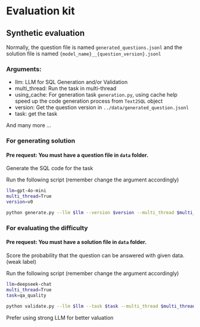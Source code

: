 # Evaluation kit

## Synthetic evaluation



Normally, the question file is named `generated_questions.jsonl` and the solution file is named `{model_name}__{question_version}.jsonl`

### Arguments:
- llm: LLM for SQL Generation and/or Validation
- multi_thread: Run the task in multi-thread
- using_cache: For generation task `generation.py`, using cache help speed up the code generation process from `Text2SQL` object
- version: Get the question version in `../data/generated_question.jsonl`
- task: get the task

And many more ...

### For generating solution 
#### Pre request: You must have a question file in `data` folder. 

Generate the SQL code for the task

Run the following script (remember change the argument accordingly)

```bash
llm=gpt-4o-mini 
multi_thread=True 
version=v0

python generate.py --llm $llm --version $version --multi_thread $multi_thread
```


### For evaluating the difficulty
#### Pre request: You must have a solution file in `data` folder. 
Score the probability that the question can be answered with given data. (weak label)

Run the following script (remember change the argument accordingly)

```bash
llm=deepseek-chat
multi_thread=True 
task=qa_quality

python validate.py --llm $llm --task $task --multi_thread $multi_thread
```

Prefer using strong LLM for better valuation